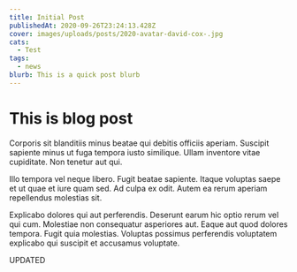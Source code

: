 ```yaml
---
title: Initial Post
publishedAt: 2020-09-26T23:24:13.428Z
cover: images/uploads/posts/2020-avatar-david-cox-.jpg
cats:
  - Test
tags:
  - news
blurb: This is a quick post blurb
---
```

# This is blog post

Corporis sit blanditiis minus beatae qui debitis officiis aperiam. Suscipit sapiente minus ut fuga tempora iusto similique. Ullam inventore vitae cupiditate. Non tenetur aut qui.

Illo tempora vel neque libero. Fugit beatae sapiente. Itaque voluptas saepe et ut quae et iure quam sed. Ad culpa ex odit. Autem ea rerum aperiam repellendus molestias sit.

Explicabo dolores qui aut perferendis. Deserunt earum hic optio rerum vel qui cum. Molestiae non consequatur asperiores aut. Eaque aut quod dolores tempora. Fugit quia molestias. Voluptas possimus perferendis voluptatem explicabo qui suscipit et accusamus voluptate.

UPDATED